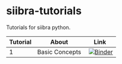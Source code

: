 # siibra-tutorials
Tutorials for siibra python.

Tutorial | About | Link
--- | --- | ---
1 | Basic Concepts | [![Binder](https://mybinder.org/badge_logo.svg)](https://mybinder.org/v2/gh/dickscheid/siibra-tutorials/HEAD?filepath=01-BasicConcepts.ipynb)
